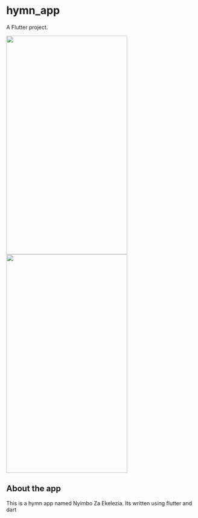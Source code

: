 # hymn_app

A Flutter project.

<img src="https://github.com/Leo-Development/Nyimbo_za_Ekelezia/assets/160739845/e82983a2-5ca9-46a2-8d8f-d449156b1c94" width="320" height="580">
<img src="https://github.com/Leo-Development/Nyimbo_za_Ekelezia/assets/160739845/7f1bcd42-8bcf-4e2a-b109-dea1bff9b707" width="320" height="580">

## About the app

This is a hymn app named Nyimbo Za Ekelezia. Its written using flutter and dart


